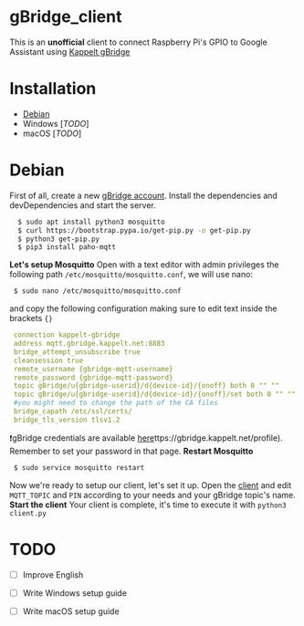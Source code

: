 # gBridge_client

This is an **unofficial** client to connect Raspberry Pi's GPIO to Google Assistant using [Kappelt gBridge](https://about.gbridge.kappelt.net/) 

# Installation
- [Debian](#Debian)
- Windows   [*TODO*]
- macOS   [*TODO*]

# Debian
   First of all, create a new [gBridge account](https://gbridge.kappelt.net/register).
   Install the dependencies and devDependencies and start the server.
   ```sh
     $ sudo apt install python3 mosquitto
     $ curl https://bootstrap.pypa.io/get-pip.py -o get-pip.py
     $ python3 get-pip.py
     $ pip3 install paho-mqtt
   ```
   **Let's setup Mosquitto**
    Open with a text editor with admin privileges the following path `/etc/mosquitto/mosquitto.conf`, we will use nano:
   ```sh
    $ sudo nano /etc/mosquitto/mosquitto.conf
   ```
   and copy the following configuration making sure to edit text inside the brackets `{}`
   ```yaml
    connection kappelt-gbridge
    address mqtt.gbridge.kappelt.net:8883
    bridge_attempt_unsubscribe true
    cleansession true
    remote_username {gbridge-mqtt-username}
    remote_password {gbridge-mqtt-password}
    topic gBridge/u{gbridge-userid}/d{device-id}/{onoff} both 0 "" ""
    topic gBridge/u{gbridge-userid}/d{device-id}/{onoff}/set both 0 "" ""
    #you might need to change the path of the CA files
    bridge_capath /etc/ssl/certs/
    bridge_tls_version tlsv1.2
   ```
   ❗gBridge credentials are available [here]()ttps://gbridge.kappelt.net/profile). Remember to set your password  in that page.
   **Restart Mosquitto**
   ```sh
    $ sudo service mosquitto restart
   ```
   Now we're ready to setup our client, let's set it up. Open the [client](/client.py) and edit `MQTT_TOPIC` and `PIN` according to your needs and your gBridge topic's name.
   **Start the client**
    Your client is complete, it's time to execute it with `python3 client.py`
    
# TODO
   - [ ] Improve English
   - [ ] Write Windows setup guide
   - [ ] Write macOS setup guide
    

     
